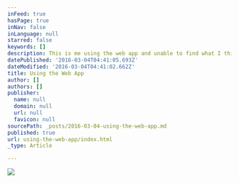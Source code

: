 ```yaml
---
inFeed: true
hasPage: true
inNav: false
inLanguage: null
starred: false
keywords: []
description: This is me using the web app and unable to find what I think I posted using the chrome plug-in.
datePublished: '2016-03-04T04:41:05.693Z'
dateModified: '2016-03-04T04:41:02.662Z'
title: Using the Web App
author: []
authors: []
publisher:
  name: null
  domain: null
  url: null
  favicon: null
sourcePath: _posts/2016-03-04-using-the-web-app.md
published: true
url: using-the-web-app/index.html
_type: Article

---
```

![](https://the-grid-user-content.s3-us-west-2.amazonaws.com/6ed8d881-597c-4351-b48f-e59c628d4cb3.jpg)